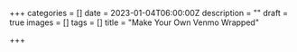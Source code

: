 +++
categories = []
date = 2023-01-04T06:00:00Z
description = ""
draft = true
images = []
tags = []
title = "Make Your Own Venmo Wrapped"

+++
